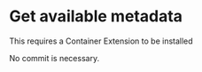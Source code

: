 # Get available metadata

This requires a Container Extension to be installed

No commit is necessary.
